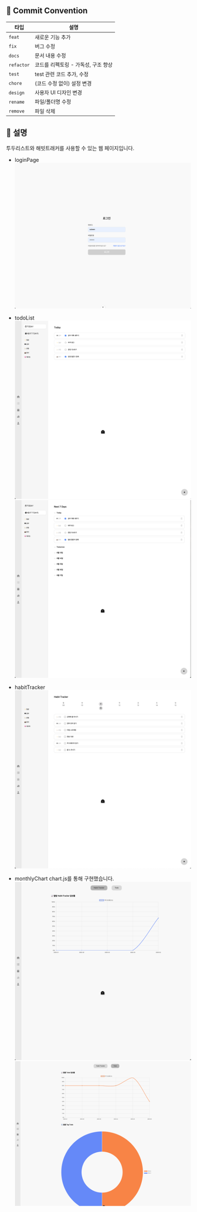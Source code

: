 ## 📌 Commit Convention

| 타입       | 설명                                |
| ---------- | ----------------------------------- |
| `feat`     | 새로운 기능 추가                    |
| `fix`      | 버그 수정                           |
| `docs`     | 문서 내용 수정                      |
| `refactor` | 코드를 리펙토링 - 가독성, 구조 향상 |
| `test`     | test 관련 코드 추가, 수정           |
| `chore`    | (코드 수정 없이) 설정 변경          |
| `design`   | 사용자 UI 디자인 변경               |
| `rename`   | 파일/폴더명 수정                    |
| `remove`   | 파일 삭제                           |

## 📣 설명

투두리스트와 해빗트래커를 사용할 수 있는 웹 페이지입니다.

- loginPage
  ![loginPage](/src/img/loginPage.png)

- todoList
  ![todoList1](/src/img/todoListPage1.png)
  ![todoList2](/src/img/todoListPage2.png)

- habitTracker
  ![habitTracker](/src/img/habitTracker.png)

- monthlyChart
  chart.js를 통해 구현했습니다.
  ![monthlyChart1](/src/img/monthlyChart1.png)
  ![monthlyChart2](/src/img/monthlyChart2.png)

